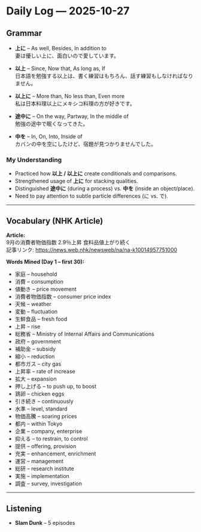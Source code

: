# Daily Log — 2025-10-27  

## Grammar  
- **上に** – As well, Besides, In addition to  
  妻は優しい上に、面白いので愛しています。  

- **以上** – Since, Now that, As long as, If  
  日本語を勉強する以上は、書く練習はもちろん、話す練習もしなければなりません。  

- **以上に** – More than, No less than, Even more  
  私は日本料理以上にメキシコ料理の方が好きです。  

- **途中に** – On the way, Partway, In the middle of  
  勉強の途中で眠くなってきた。  

- **中を** – In, On, Into, Inside of  
  カバンの中を空にしたけど、宿題が見つかりませんでした。  

### My Understanding  
- Practiced how **以上 / 以上に** create conditionals and comparisons.  
- Strengthened usage of **上に** for stacking qualities.  
- Distinguished **途中に** (during a process) vs. **中を** (inside an object/place).  
- Need to pay attention to subtle particle differences (に vs. で).  

---

## Vocabulary (NHK Article)  
**Article:**  
9月の消費者物価指数 2.9％上昇 食料品値上がり続く  
記事リンク: https://news.web.nhk/newsweb/na/na-k10014957751000  

**Words Mined (Day 1 – first 30):**  
- 家庭 – household  
- 消費 – consumption  
- 値動き – price movement  
- 消費者物価指数 – consumer price index  
- 天候 – weather  
- 変動 – fluctuation  
- 生鮮食品 – fresh food  
- 上昇 – rise  
- 総務省 – Ministry of Internal Affairs and Communications  
- 政府 – government  
- 補助金 – subsidy  
- 縮小 – reduction  
- 都市ガス – city gas  
- 上昇率 – rate of increase  
- 拡大 – expansion  
- 押し上げる – to push up, to boost  
- 鶏卵 – chicken eggs  
- 引き続き – continuously  
- 水準 – level, standard  
- 物価高騰 – soaring prices  
- 都内 – within Tokyo  
- 企業 – company, enterprise  
- 抑える – to restrain, to control  
- 提供 – offering, provision  
- 充実 – enhancement, enrichment  
- 運営 – management  
- 総研 – research institute  
- 実施 – implementation  
- 調査 – survey, investigation  

---

## Listening  
- **Slam Dunk** – 5 episodes  
